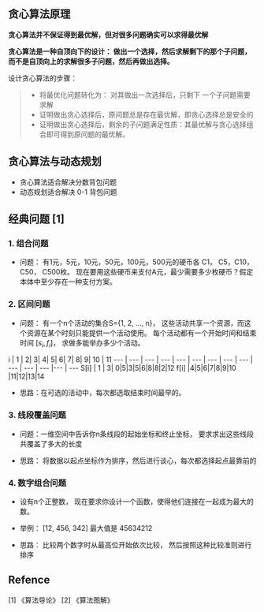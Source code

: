 
## 贪心算法原理

**贪心算法并不保证得到最优解，但对很多问题确实可以求得最优解**

**贪心算法是一种自顶向下的设计： 做出一个选择，然后求解剩下的那个子问题， 而不是自顶向上的求解很多子问题，然后再做出选择。**

设计贪心算法的步骤：
> - 将最优化问题转化为： 对其做出一次选择后，只剩下 一个子问题需要求解
> - 证明做出贪心选择后，原问题总是存在最优解，即贪心选择总是安全的
> - 证明做出贪心选择后，剩余的子问题满足性质：其最优解与贪心选择组合即可得到原问题的最优解。

## 贪心算法与动态规划

- 贪心算法适合解决分数背包问题
- 动态规划适合解决 0-1 背包问题

## 经典问题 [1]

### 1.  组合问题

- 问题： 有1元，5元，10元，50元，100元，500元的硬币各 C1， C5，C10， C50， C500枚。 现在要用这些硬币来支付A元，最少需要多少枚硬币？假定本体中至少存在一种支付方案。


### 2. 区间问题

- 问题： 有一个n个活动的集合S={1, 2, ..., n}， 这些活动共享一个资源，而这个资源在某个时刻只能提供一个活动使用。 每个活动都有一个开始时间和结束时间 $[s_i, f_i]$， 求做多能举办多少个活动。

i | 1 | 2| 3| 4| 5| 6| 7| 8| 9| 10 | 11
--- | --- | --- | --- | --- | --- | --- | --- | --- | --- | --- | --- |--- | ---
S[i] | 1 | 3| 0|5|3|5|6|8|8|2|12
f[i] |4|5|6|7|8|9|10 |11|12|13|14

- 思路：在可选的活动中，每次都选取结束时间最早的。

### 3. 线段覆盖问题

- 问题：一维空间中告诉你n条线段的起始坐标和终止坐标， 要求求出这些线段共覆盖了多大的长度

- 思路： 将数据以起点坐标作为排序，然后进行谈心，每次都选择起点最靠前的


### 4. 数字组合问题

- 设有n个正整数， 现在要求你设计一个函数，使得他们连接在一起成为最大的数。 
- 举例： [12, 456, 342]  最大值是 45634212

- 思路： 比较两个数字时从最高位开始依次比较， 然后按照这种比较准则进行排序




## Refence

[1] 《算法导论》
[2] 《算法图解》